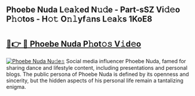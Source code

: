 ## Phoebe Nuda L𝚎a𝚔ed N𝚞𝚍e - Part-sSZ Vi𝚍𝚎o P𝚑𝚘tos - H𝚘𝚝 O𝚗𝚕yf𝚊ns L𝚎a𝚔s 1KoE8

# <h2><a href="http://kfezu0g.oniu.top/?m=Phoebe+Nuda">🔗👉 🔴 Phoebe Nuda P𝚑ot𝚘𝚜 V𝚒d𝚎o</a></h2>

[![Phoebe Nuda Nu𝚍e𝚜](https://i.imgur.com/0qMVB7G.gif)](http://kfezu0g.oniu.top/?m=Phoebe+Nuda)
Social media influencer Phoebe Nuda, famed for sharing dance and lifestyle content, including presentations and personal blogs. The public persona of Phoebe Nuda is defined by its openness and sincerity, but the hidden aspects of his personal life remain a tantalizing enigma.  
